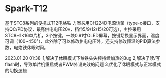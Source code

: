# Spark-T12
基于STC8系列的便携式T12电烙铁
方案采用CH224D电源诱骗（type-c接口，支持QC/PD协议，最高供电电压20v，挡位5/9/12/15/20可选），主控采用STC8H1K16单片机，3个按键，一块0.91寸OLED屏幕，按键切换显示界面，温度可调（100~450°），此外除了可以修改供电电压外，还支持修改恒温的PID算法参数，电烙铁休眠时间。

2023.01.20   01:38:
1,解决了休眠模式下烙铁头失控持续加热的Bug
2,解决了读/写flash时，导致单片机重启或者PWM外设失效的问题
3,优化了休眠模式与正常模式的切换逻辑
